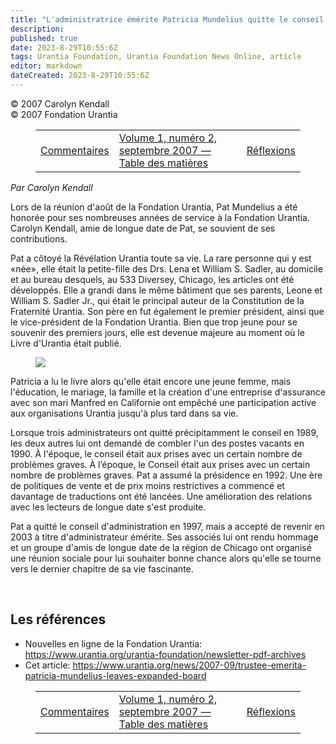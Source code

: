 ```yaml
---
title: "L'administratrice émérite Patricia Mundelius quitte le conseil d'administration élargi"
description: 
published: true
date: 2023-8-29T10:55:6Z
tags: Urantia Foundation, Urantia Foundation News Online, article
editor: markdown
dateCreated: 2023-8-29T10:55:6Z
---
```


<p class="v-card v-sheet theme--light gray lighten-3 px-2">© 2007 Carolyn Kendall<br>© 2007 Fondation Urantia</p>
<figure class="table chapter-navigator">
  <table>
    <tbody>
      <tr>
        <td>
        <a href="/fr/article/UF_News_Online/Comments_2007_09">
          <span class="mdi mdi-arrow-left-drop-circle"></span><span class="pl-2">Commentaires</span>
        </a>
        </td>
        <td>
        <a href="/fr/index/articles_uf_news_online#volume-1-numéro-2-septembre-2007">
          <span class="mdi mdi-book-open-variant"></span><span class="pl-2">Volume 1, numéro 2, septembre 2007 — Table des matières</span>
        </a>
        </td>
        <td>
        <a href="/fr/article/Patricia_Mundelius/Reflections">
          <span class="pr-2">Réflexions</span><span class="mdi mdi-arrow-right-drop-circle"></span>
        </a>
        </td>
      </tr>
    </tbody>
  </table>
</figure>



_Par Carolyn Kendall_

Lors de la réunion d'août de la Fondation Urantia, Pat Mundelius a été honorée pour ses nombreuses années de service à la Fondation Urantia. Carolyn Kendall, amie de longue date de Pat, se souvient de ses contributions.

Pat a côtoyé la Révélation Urantia toute sa vie. La rare personne qui y est «née», elle était la petite-fille des Drs. Lena et William S. Sadler, au domicile et au bureau desquels, au 533 Diversey, Chicago, les articles ont été développés. Elle a grandi dans le même bâtiment que ses parents, Leone et William S. Sadler Jr., qui était le principal auteur de la Constitution de la Fraternité Urantia. Son père en fut également le premier président, ainsi que le vice-président de la Fondation Urantia. Bien que trop jeune pour se souvenir des premiers jours, elle est devenue majeure au moment où le Livre d'Urantia était publié.

<figure id="Figure_1" class="image urantiapedia image-style-align-right">
<img src="/image/article/UF_News_Online/2007_09/043.jpg">
</figure>

Patricia a lu le livre alors qu'elle était encore une jeune femme, mais l'éducation, le mariage, la famille et la création d'une entreprise d'assurance avec son mari Manfred en Californie ont empêché une participation active aux organisations Urantia jusqu'à plus tard dans sa vie.

Lorsque trois administrateurs ont quitté précipitamment le conseil en 1989, les deux autres lui ont demandé de combler l'un des postes vacants en 1990. À l'époque, le conseil était aux prises avec un certain nombre de problèmes graves. À l’époque, le Conseil était aux prises avec un certain nombre de problèmes graves. Pat a assumé la présidence en 1992. Une ère de politiques de vente et de prix moins restrictives a commencé et davantage de traductions ont été lancées. Une amélioration des relations avec les lecteurs de longue date s'est produite.

Pat a quitté le conseil d'administration en 1997, mais a accepté de revenir en 2003 à titre d'administrateur émérite. Ses associés lui ont rendu hommage et un groupe d'amis de longue date de la région de Chicago ont organisé une réunion sociale pour lui souhaiter bonne chance alors qu'elle se tourne vers le dernier chapitre de sa vie fascinante.

<br style="clear:both;"/>

## Les références

- Nouvelles en ligne de la Fondation Urantia: https://www.urantia.org/urantia-foundation/newsletter-pdf-archives
- Cet article: https://www.urantia.org/news/2007-09/trustee-emerita-patricia-mundelius-leaves-expanded-board




<figure class="table chapter-navigator">
  <table>
    <tbody>
      <tr>
        <td>
        <a href="/fr/article/UF_News_Online/Comments_2007_09">
          <span class="mdi mdi-arrow-left-drop-circle"></span><span class="pl-2">Commentaires</span>
        </a>
        </td>
        <td>
        <a href="/fr/index/articles_uf_news_online#volume-1-numéro-2-septembre-2007">
          <span class="mdi mdi-book-open-variant"></span><span class="pl-2">Volume 1, numéro 2, septembre 2007 — Table des matières</span>
        </a>
        </td>
        <td>
        <a href="/fr/article/Patricia_Mundelius/Reflections">
          <span class="pr-2">Réflexions</span><span class="mdi mdi-arrow-right-drop-circle"></span>
        </a>
        </td>
      </tr>
    </tbody>
  </table>
</figure>
